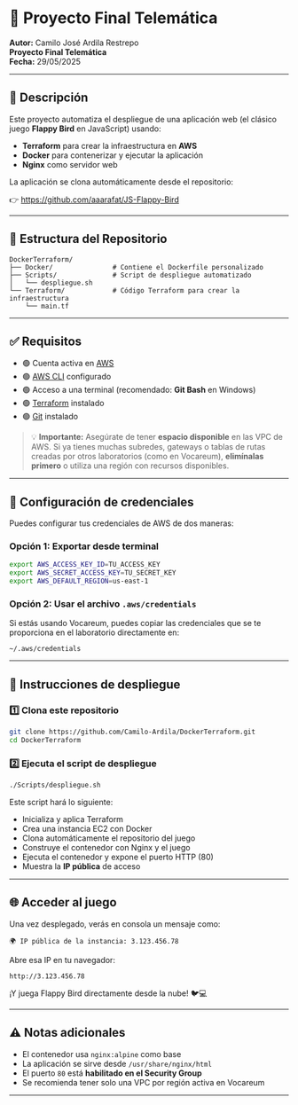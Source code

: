 # 🚀 Proyecto Final Telemática

**Autor:** Camilo José Ardila Restrepo  
**Proyecto Final Telemática**  
**Fecha:** 29/05/2025  

---

## 📌 Descripción

Este proyecto automatiza el despliegue de una aplicación web (el clásico juego **Flappy Bird** en JavaScript) usando:

- **Terraform** para crear la infraestructura en **AWS**
- **Docker** para contenerizar y ejecutar la aplicación
- **Nginx** como servidor web

La aplicación se clona automáticamente desde el repositorio:

👉 https://github.com/aaarafat/JS-Flappy-Bird

---

## 📁 Estructura del Repositorio

```
DockerTerraform/
├── Docker/               # Contiene el Dockerfile personalizado
├── Scripts/              # Script de despliegue automatizado
│   └── despliegue.sh
└── Terraform/            # Código Terraform para crear la infraestructura
    └── main.tf
```

---

## ✅ Requisitos

- 🟢 Cuenta activa en [AWS](https://aws.amazon.com/)
- 🟢 [AWS CLI](https://docs.aws.amazon.com/cli/latest/userguide/install-cliv2.html) configurado
- 🟢 Acceso a una terminal (recomendado: **Git Bash** en Windows)
- 🟢 [Terraform](https://developer.hashicorp.com/terraform/downloads) instalado
- 🟢 [Git](https://git-scm.com/) instalado

> 💡 **Importante:** Asegúrate de tener **espacio disponible** en las VPC de AWS. Si ya tienes muchas subredes, gateways o tablas de rutas creadas por otros laboratorios (como en Vocareum), **elimínalas primero** o utiliza una región con recursos disponibles.

---

## 🔐 Configuración de credenciales

Puedes configurar tus credenciales de AWS de dos maneras:

### Opción 1: Exportar desde terminal

```bash
export AWS_ACCESS_KEY_ID=TU_ACCESS_KEY
export AWS_SECRET_ACCESS_KEY=TU_SECRET_KEY
export AWS_DEFAULT_REGION=us-east-1
```

### Opción 2: Usar el archivo `.aws/credentials`

Si estás usando Vocareum, puedes copiar las credenciales que se te proporciona en el laboratorio directamente en:

```
~/.aws/credentials
```

---

## 🚀 Instrucciones de despliegue

### 1️⃣ Clona este repositorio

```bash
git clone https://github.com/Camilo-Ardila/DockerTerraform.git
cd DockerTerraform
```

### 2️⃣ Ejecuta el script de despliegue

```bash
./Scripts/despliegue.sh
```

Este script hará lo siguiente:

- Inicializa y aplica Terraform
- Crea una instancia EC2 con Docker
- Clona automáticamente el repositorio del juego
- Construye el contenedor con Nginx y el juego
- Ejecuta el contenedor y expone el puerto HTTP (80)
- Muestra la **IP pública** de acceso

---

## 🌐 Acceder al juego

Una vez desplegado, verás en consola un mensaje como:

```
🌍 IP pública de la instancia: 3.123.456.78
```

Abre esa IP en tu navegador:

```
http://3.123.456.78
```

¡Y juega Flappy Bird directamente desde la nube! 🐦💻

---

## ⚠️ Notas adicionales

- El contenedor usa `nginx:alpine` como base
- La aplicación se sirve desde `/usr/share/nginx/html`
- El puerto `80` está **habilitado en el Security Group**
- Se recomienda tener solo una VPC por región activa en Vocareum

---

